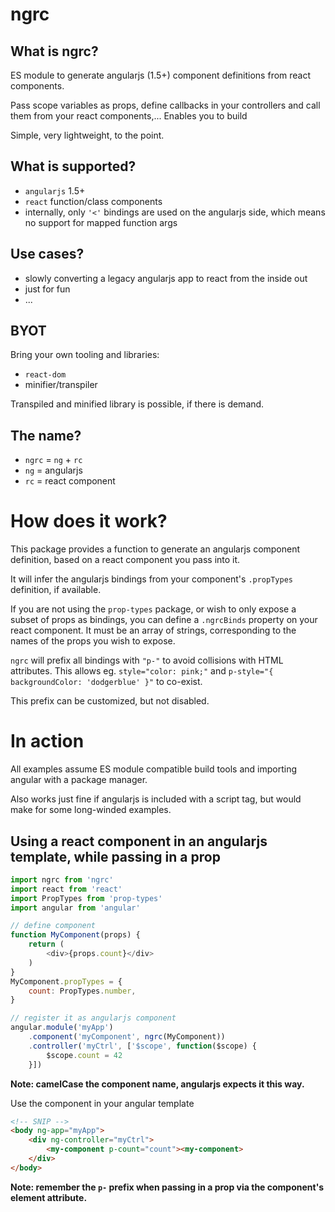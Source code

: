 # ngrc


## What is ngrc?

ES module to generate angularjs (1.5+) component definitions from react components.

Pass scope variables as props, define callbacks in your controllers and call them from your react components,... Enables you to build 

Simple, very lightweight, to the point.


## What is supported?

- `angularjs` 1.5+
- `react` function/class components
- internally, only `'<'` bindings are used on the angularjs side, which means no support for mapped function args


## Use cases?

- slowly converting a legacy angularjs app to react from the inside out
- just for fun
- ...


## BYOT

Bring your own tooling and libraries:
- `react-dom`
- minifier/transpiler

Transpiled and minified library is possible, if there is demand.


## The name?

- `ngrc` = `ng` + `rc`
- `ng` = angularjs
- `rc` = react component


# How does it work?

This package provides a function to generate an angularjs component definition, based on a react component you pass into it.

It will infer the angularjs bindings from your component's `.propTypes` definition, if available.

If you are not using the `prop-types` package, or wish to only expose a subset of props as bindings, you can define a `.ngrcBinds` property on your react component. It must be an array of strings, corresponding to the names of the props you wish to expose.

`ngrc` will prefix all bindings with `"p-"` to avoid collisions with HTML attributes. This allows eg. `style="color: pink;"` and `p-style="{ backgroundColor: 'dodgerblue' }"` to co-exist.

This prefix can be customized, but not disabled.


# In action

All examples assume ES module compatible build tools and importing angular with a package manager.

Also works just fine if angularjs is included with a script tag, but would make for some long-winded examples.


## Using a react component in an angularjs template, while passing in a prop

```js
import ngrc from 'ngrc'
import react from 'react'
import PropTypes from 'prop-types'
import angular from 'angular'

// define component
function MyComponent(props) {
    return (
        <div>{props.count}</div>
    )
}
MyComponent.propTypes = {
    count: PropTypes.number,
}

// register it as angularjs component
angular.module('myApp')
    .component('myComponent', ngrc(MyComponent))
    .controller('myCtrl', ['$scope', function($scope) {
        $scope.count = 42
    }])
```
**Note: camelCase the component name, angularjs expects it this way.**


Use the component in your angular template
```html
<!-- SNIP -->
<body ng-app="myApp">
    <div ng-controller="myCtrl">
        <my-component p-count="count"><my-component>
    </div>
</body>
```
**Note: remember the `p-` prefix when passing in a prop via the component's element attribute.**


